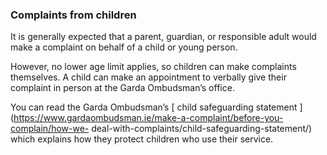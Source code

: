 ###  **Complaints from children**

It is generally expected that a parent, guardian, or responsible adult would
make a complaint on behalf of a child or young person.

However, no lower age limit applies, so children can make complaints
themselves. A child can make an appointment to verbally give their complaint
in person at the Garda Ombudsman’s office.

You can read the Garda Ombudsman’s [ child safeguarding statement
](https://www.gardaombudsman.ie/make-a-complaint/before-you-complain/how-we-
deal-with-complaints/child-safeguarding-statement/) which explains how they
protect children who use their service.
